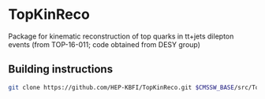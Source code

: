 # TopKinReco
Package for kinematic reconstruction of top quarks in tt+jets dilepton events (from TOP-16-011; code obtained from DESY group)

## Building instructions

```bash
git clone https://github.com/HEP-KBFI/TopKinReco.git $CMSSW_BASE/src/TopAnalysis/KinematicReconstruction
```
